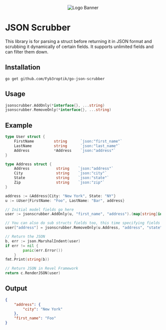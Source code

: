 <p align="center">
<img alt="Logo Banner" src="https://repository-images.githubusercontent.com/156623891/051894fb-7427-4546-994e-17aed8df500d"/>
</p>

# JSON Scrubber
This library is for parsing a struct before returning it in JSON format and scrubbing it dynamically of certain fields. It supports unlimited fields and can filter them down.

## Installation

```
go get github.com/Fyb3roptik/go-json-scrubber
```

## Usage

```go
jsonscrubber.AddOnly(*interface{}, ...string)
jsonscrubber.RemoveOnly(*interface{}, ...string)
```

## Example

```go
type User struct {
	FirstName         string      `json:"first_name"`
	LastName          string      `json:"last_name"`
	Address           *Address    `json:"address"`
}

type Address struct {
	Address            string    `json:"address"`
	City               string    `json:"city"`
	State              string    `json:"state"`
	Zip                string    `json:"zip"`
}

address := &Address{City: "New York", State: "NY"}
u := &User{FirstName: "Foo", LastName: "Bar", address}

// Initial model fields go here
user := jsonscrubber.AddOnly(u, "first_name", "address").(map[string]interface{})

// You can also do sub structs fields too, this time specifying fields to remove
user["address"] = jsonscrubber.RemoveOnly(u.Address, "address", "state", "zip")

// Return the JSON
b, err := json.MarshalIndent(user)
if err != nil {
		panic(err.Error())
	}
fmt.Print(string(b))

// Return JSON in Revel Framework
return c.RenderJSON(user)
```

## Output
```json
{
	"address": {
		"city": "New York"
	},
	"first_name": "Foo"
}
```
